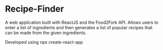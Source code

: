 # Recipe-Finder

A web application built with ReactJS and the Food2Fork API. Allows users to enter a list of ingredients and then generates a list of popular recipes that can be made from the given ingredients. 

Developed using npx create-react-app
